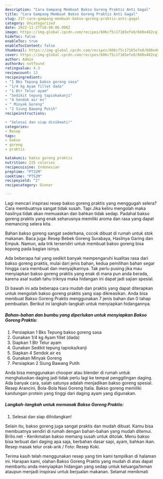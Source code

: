 ```yaml
---
description: "Cara Gampang Membuat Bakso Goreng Praktis Anti Gagal"
title: "Cara Gampang Membuat Bakso Goreng Praktis Anti Gagal"
slug: 237-cara-gampang-membuat-bakso-goreng-praktis-anti-gagal
category: Uncategorized
date: 2022-11-27T16:48:06.096Z
image: https://img-global.cpcdn.com/recipes/606cf5c17165efe8/680x482cq70/bakso-goreng-praktis-foto-resep-utama.jpg
hideToc: false
enableToc: true
enableTocContent: false
thumbnail: https://img-global.cpcdn.com/recipes/606cf5c17165efe8/680x482cq70/bakso-goreng-praktis-foto-resep-utama.jpg
cover: https://img-global.cpcdn.com/recipes/606cf5c17165efe8/680x482cq70/bakso-goreng-praktis-foto-resep-utama.jpg
author: Admin
authorAv: notfound
ratingvalue: 4.3
reviewcount: 13
recipeingredient:
- "1 Bks Tepung bakso goreng sasa"
- "1/4 kg Ayam fillet dada"
- "1 Btr Telur ayam"
- "Sedikit tepung tapiokakanji"
- "4 Sendok air es"
- " Minyak Goreng"
- "2 Siung Bawang Putih"
recipeinstructions:

- "Selesai dan siap dinikmati!"
categories:
- Resep
tags:
- bakso
- goreng
- praktis

katakunci: bakso goreng praktis 
nutrition: 225 calories
recipecuisine: Indonesian
preptime: "PT32M"
cooktime: "PT52M"
recipeyield: "2"
recipecategory: Dinner

---
```



Lagi mencari inspirasi resep bakso goreng praktis yang menggugah selera? Cara membuatnya sangat tidak susah. Tapi Jika keliru mengolah maka hasilnya tidak akan memuaskan dan bahkan tidak sedap. Padahal bakso goreng praktis yang enak seharusnya memiliki aroma dan rasa yang dapat memancing selera kita.


Bahan bakso goreng sangat sederhana, cocok dibuat di rumah untuk stok makanan. Baca juga: Resep Bebek Goreng Surabaya, Hasilnya Garing dan Empuk. Namun, ada trik tersendiri untuk membuat bakso goreng bisa kopong pada bagian isinya.

Ada beberapa hal yang sedikit banyak mempengaruhi kualitas rasa dari bakso goreng praktis, mulai dari jenis bahan, kedua pemilihan bahan segar hingga cara membuat dan menyajikannya. Tak perlu pusing jika mau menyiapkan bakso goreng praktis yang enak di mana pun anda berada, karena asal sudah tahu triknya maka hidangan ini dapat jadi sajian spesial.


Di bawah ini ada beberapa cara mudah dan praktis yang dapat diterapkan untuk mengolah bakso goreng praktis yang siap dikreasikan. Anda bisa membuat Bakso Goreng Praktis menggunakan 7 jenis bahan dan 0 tahap pembuatan. Berikut ini langkah-langkah untuk menyiapkan hidangannya.

<!--inarticleads1-->

##### Bahan-bahan dan bumbu yang diperlukan untuk menyiapkan Bakso Goreng Praktis:

1. Persiapkan 1 Bks Tepung bakso goreng sasa
1. Gunakan 1/4 kg Ayam fillet (dada)
1. Siapkan 1 Btr Telur ayam
1. Gunakan Sedikit tepung tapioka/kanji
1. Siapkan 4 Sendok air es
1. Gunakan  Minyak Goreng
1. Persiapkan 2 Siung Bawang Putih


Anda bisa menggunakan chooper atau blender di rumah untuk menghaluskan daging jadi tidak perlu lagi ke tempat penggilingan daging. Ada banyak cara, salah satunya adalah menjadikan bakso goreng spesial. Resep Arancini, Bola-Bola Nasi Goreng Italia. Bakso goreng memiliki kandungan protein yang tinggi dari daging ayam yang digunakan. 

<!--inarticleads2-->

##### Langkah-langkah untuk memasak Bakso Goreng Praktis:


1. Selesai dan siap dihidangkan!

Selain itu, bakso goreng juga sangat praktis dan mudah dibuat. Kamu bisa membuatnya sendiri di rumah dengan bahan-bahan yang mudah ditemui. Brilio.net - Kenikmatan bakso memang susah untuk ditolak. Menu bakso bisa terbuat dari daging apa saja, berbahan dasar sapi, ayam, bahkan ikan. Resep masak telur orak-arik / Foto: Resep Koki. 

Terima kasih telah menggunakan resep yang tim kami tampilkan di halaman ini. Harapan kami, olahan Bakso Goreng Praktis yang mudah di atas dapat membantu anda menyiapkan hidangan yang sedap untuk keluarga/teman ataupun menjadi inspirasi untuk berjualan makanan. Selamat menikmati

